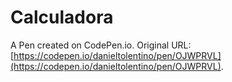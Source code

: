 # Calculadora

A Pen created on CodePen.io. Original URL: [https://codepen.io/danieltolentino/pen/OJWPRVL](https://codepen.io/danieltolentino/pen/OJWPRVL).


